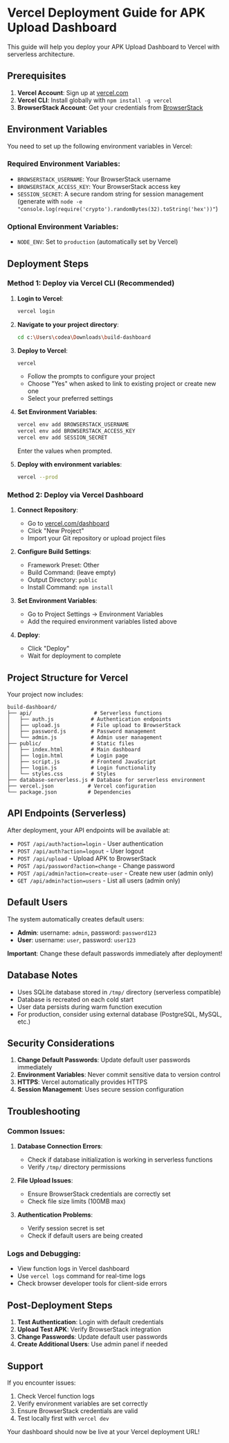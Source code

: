 # Vercel Deployment Guide for APK Upload Dashboard

This guide will help you deploy your APK Upload Dashboard to Vercel with serverless architecture.

## Prerequisites

1. **Vercel Account**: Sign up at [vercel.com](https://vercel.com)
2. **Vercel CLI**: Install globally with `npm install -g vercel`
3. **BrowserStack Account**: Get your credentials from [BrowserStack](https://www.browserstack.com)

## Environment Variables

You need to set up the following environment variables in Vercel:

### Required Environment Variables:
- `BROWSERSTACK_USERNAME`: Your BrowserStack username
- `BROWSERSTACK_ACCESS_KEY`: Your BrowserStack access key
- `SESSION_SECRET`: A secure random string for session management (generate with `node -e "console.log(require('crypto').randomBytes(32).toString('hex'))"`)

### Optional Environment Variables:
- `NODE_ENV`: Set to `production` (automatically set by Vercel)

## Deployment Steps

### Method 1: Deploy via Vercel CLI (Recommended)

1. **Login to Vercel**:
   ```bash
   vercel login
   ```

2. **Navigate to your project directory**:
   ```bash
   cd c:\Users\codea\Downloads\build-dashboard
   ```

3. **Deploy to Vercel**:
   ```bash
   vercel
   ```
   - Follow the prompts to configure your project
   - Choose "Yes" when asked to link to existing project or create new one
   - Select your preferred settings

4. **Set Environment Variables**:
   ```bash
   vercel env add BROWSERSTACK_USERNAME
   vercel env add BROWSERSTACK_ACCESS_KEY
   vercel env add SESSION_SECRET
   ```
   Enter the values when prompted.

5. **Deploy with environment variables**:
   ```bash
   vercel --prod
   ```

### Method 2: Deploy via Vercel Dashboard

1. **Connect Repository**:
   - Go to [vercel.com/dashboard](https://vercel.com/dashboard)
   - Click "New Project"
   - Import your Git repository or upload project files

2. **Configure Build Settings**:
   - Framework Preset: Other
   - Build Command: (leave empty)
   - Output Directory: `public`
   - Install Command: `npm install`

3. **Set Environment Variables**:
   - Go to Project Settings → Environment Variables
   - Add the required environment variables listed above

4. **Deploy**:
   - Click "Deploy"
   - Wait for deployment to complete

## Project Structure for Vercel

Your project now includes:

```
build-dashboard/
├── api/                    # Serverless functions
│   ├── auth.js            # Authentication endpoints
│   ├── upload.js          # File upload to BrowserStack
│   ├── password.js        # Password management
│   └── admin.js           # Admin user management
├── public/                # Static files
│   ├── index.html         # Main dashboard
│   ├── login.html         # Login page
│   ├── script.js          # Frontend JavaScript
│   ├── login.js           # Login functionality
│   └── styles.css         # Styles
├── database-serverless.js # Database for serverless environment
├── vercel.json           # Vercel configuration
└── package.json          # Dependencies
```

## API Endpoints (Serverless)

After deployment, your API endpoints will be available at:

- `POST /api/auth?action=login` - User authentication
- `POST /api/auth?action=logout` - User logout
- `POST /api/upload` - Upload APK to BrowserStack
- `POST /api/password?action=change` - Change password
- `POST /api/admin?action=create-user` - Create new user (admin only)
- `GET /api/admin?action=users` - List all users (admin only)

## Default Users

The system automatically creates default users:
- **Admin**: username: `admin`, password: `password123`
- **User**: username: `user`, password: `user123`

**Important**: Change these default passwords immediately after deployment!

## Database Notes

- Uses SQLite database stored in `/tmp/` directory (serverless compatible)
- Database is recreated on each cold start
- User data persists during warm function execution
- For production, consider using external database (PostgreSQL, MySQL, etc.)

## Security Considerations

1. **Change Default Passwords**: Update default user passwords immediately
2. **Environment Variables**: Never commit sensitive data to version control
3. **HTTPS**: Vercel automatically provides HTTPS
4. **Session Management**: Uses secure session configuration

## Troubleshooting

### Common Issues:

1. **Database Connection Errors**:
   - Check if database initialization is working in serverless functions
   - Verify `/tmp/` directory permissions

2. **File Upload Issues**:
   - Ensure BrowserStack credentials are correctly set
   - Check file size limits (100MB max)

3. **Authentication Problems**:
   - Verify session secret is set
   - Check if default users are being created

### Logs and Debugging:

- View function logs in Vercel dashboard
- Use `vercel logs` command for real-time logs
- Check browser developer tools for client-side errors

## Post-Deployment Steps

1. **Test Authentication**: Login with default credentials
2. **Upload Test APK**: Verify BrowserStack integration
3. **Change Passwords**: Update default user passwords
4. **Create Additional Users**: Use admin panel if needed

## Support

If you encounter issues:
1. Check Vercel function logs
2. Verify environment variables are set correctly
3. Ensure BrowserStack credentials are valid
4. Test locally first with `vercel dev`

Your dashboard should now be live at your Vercel deployment URL!
